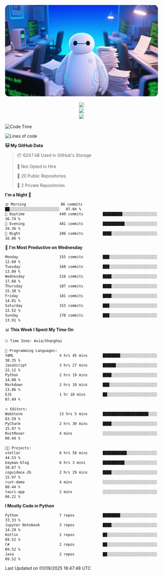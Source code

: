 <div align="center">
  <!--
  <img src="https://readme-typing-svg.demolab.com?font=Zhi+Mang+Xing&size=40&pause=1000&color=000000&center=true&vCenter=true&lines=Baymax%E5%B0%8F%E6%8C%AF;Hello%20World"/><br/>
  -->
  <img src="assets/author_banner.png" height="300"/><br/>
  <br/>
  <img src="https://skillicons.dev/icons?i=python,java,kotlin,c,rust,cs,javascript,typescript" /><br/>
  <img src="https://skillicons.dev/icons?i=pytorch,spring,vue,fastapi,docker,mysql,mongodb,linux" /><br/>
  <img src="https://skillicons.dev/icons?i=idea,pycharm,webstorm,androidstudio,vscode,git,vim,obsidian" /><br/>
</div>

<!--START_SECTION:waka-->
![Code Time](http://img.shields.io/badge/Code%20Time-1%2C305%20hrs%2057%20mins-blue)

![Lines of code](https://img.shields.io/badge/From%20Hello%20World%20I%27ve%20Written-6.1%20million%20lines%20of%20code-blue)

**🐱 My GitHub Data** 

> 📦 624.1 kB Used in GitHub's Storage 
 > 
> 🚫 Not Opted to Hire
 > 
> 📜 20 Public Repositories 
 > 
> 🔑 2 Private Repositories 
 > 
**I'm a Night 🦉** 

```text
🌞 Morning                86 commits          ██░░░░░░░░░░░░░░░░░░░░░░░   07.04 % 
🌆 Daytime                449 commits         █████████░░░░░░░░░░░░░░░░   36.74 % 
🌃 Evening                481 commits         ██████████░░░░░░░░░░░░░░░   39.36 % 
🌙 Night                  206 commits         ████░░░░░░░░░░░░░░░░░░░░░   16.86 % 
```
📅 **I'm Most Productive on Wednesday** 

```text
Monday                   155 commits         ███░░░░░░░░░░░░░░░░░░░░░░   12.68 % 
Tuesday                  160 commits         ███░░░░░░░░░░░░░░░░░░░░░░   13.09 % 
Wednesday                216 commits         ████░░░░░░░░░░░░░░░░░░░░░   17.68 % 
Thursday                 187 commits         ████░░░░░░░░░░░░░░░░░░░░░   15.30 % 
Friday                   181 commits         ████░░░░░░░░░░░░░░░░░░░░░   14.81 % 
Saturday                 153 commits         ███░░░░░░░░░░░░░░░░░░░░░░   12.52 % 
Sunday                   170 commits         ███░░░░░░░░░░░░░░░░░░░░░░   13.91 % 
```


📊 **This Week I Spent My Time On** 

```text
🕑︎ Time Zone: Asia/Shanghai

💬 Programming Languages: 
YAML                     4 hrs 45 mins       ████████░░░░░░░░░░░░░░░░░   30.35 % 
JavaScript               3 hrs 27 mins       ██████░░░░░░░░░░░░░░░░░░░   22.12 % 
Python                   2 hrs 19 mins       ████░░░░░░░░░░░░░░░░░░░░░   14.88 % 
Markdown                 2 hrs 10 mins       ███░░░░░░░░░░░░░░░░░░░░░░   13.86 % 
EJS                      1 hr 10 mins        ██░░░░░░░░░░░░░░░░░░░░░░░   07.49 % 

🔥 Editors: 
WebStorm                 13 hrs 5 mins       █████████████████████░░░░   83.59 % 
PyCharm                  2 hrs 30 mins       ████░░░░░░░░░░░░░░░░░░░░░   15.97 % 
RustRover                4 mins              ░░░░░░░░░░░░░░░░░░░░░░░░░   00.44 % 

🐱‍💻 Projects: 
stellar                  6 hrs 58 mins       ███████████░░░░░░░░░░░░░░   44.53 % 
baymax-blog              6 hrs 3 mins        ██████████░░░░░░░░░░░░░░░   38.67 % 
cogvideox-2b             2 hrs 29 mins       ████░░░░░░░░░░░░░░░░░░░░░   15.97 % 
rust-demo                4 mins              ░░░░░░░░░░░░░░░░░░░░░░░░░   00.44 % 
tauri-app                2 mins              ░░░░░░░░░░░░░░░░░░░░░░░░░   00.22 % 
```

**I Mostly Code in Python** 

```text
Python                   7 repos             ████████░░░░░░░░░░░░░░░░░   33.33 % 
Jupyter Notebook         3 repos             ████░░░░░░░░░░░░░░░░░░░░░   14.29 % 
Kotlin                   2 repos             ██░░░░░░░░░░░░░░░░░░░░░░░   09.52 % 
C#                       2 repos             ██░░░░░░░░░░░░░░░░░░░░░░░   09.52 % 
Java                     2 repos             ██░░░░░░░░░░░░░░░░░░░░░░░   09.52 % 
```




 Last Updated on 01/09/2025 18:47:48 UTC
<!--END_SECTION:waka-->





